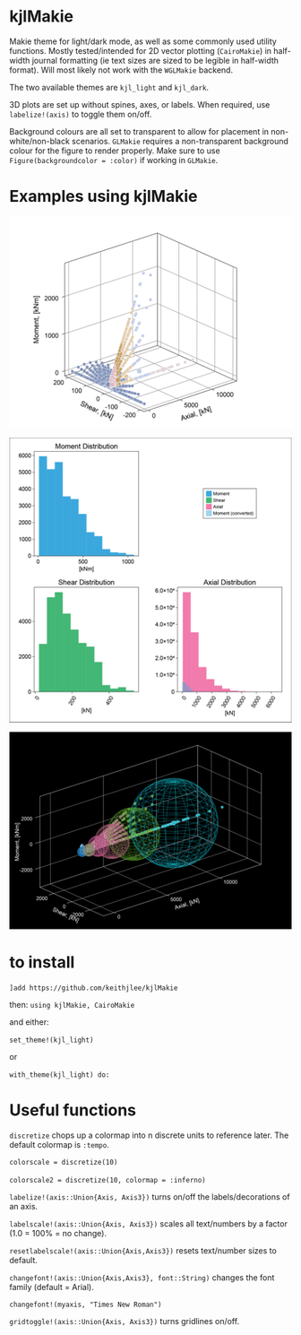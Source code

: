 # kjlMakie

Makie theme for light/dark mode, as well as some commonly used utility functions. Mostly tested/intended for 2D vector plotting (`CairoMakie`) in half-width journal formatting (ie text sizes are sized to be legible in half-width format). Will most likely not work with the `WGLMakie` backend.

The two available themes are `kjl_light` and `kjl_dark`.

3D plots are set up without spines, axes, or labels. When required, use `labelize!(axis)` to toggle them on/off.

Background colours are all set to transparent to allow for placement in non-white/non-black scenarios. `GLMakie` requires a non-transparent background colour for the figure to render properly. Make sure to use `Figure(backgroundcolor = :color)` if working in `GLMakie`.

# Examples using kjlMakie
![3d](examples/PVM_clusters2.png)

![multiaxis](examples/distributions.png)

![darkmode](examples/PVM_dark.png)

# to install

`]add https://github.com/keithjlee/kjlMakie`

then: `using kjlMakie, CairoMakie`

and either:

`set_theme!(kjl_light)`

or 

`with_theme(kjl_light) do:`

# Useful functions
`discretize` chops up a colormap into n discrete units to reference later. The default colormap is `:tempo`.

```
colorscale = discretize(10)

colorscale2 = discretize(10, colormap = :inferno)
```

`labelize!(axis::Union{Axis, Axis3})` turns on/off the labels/decorations of an axis.

`labelscale!(axis::Union{Axis, Axis3})` scales all text/numbers by a factor (1.0 = 100% = no change).

`resetlabelscale!(axis::Union{Axis,Axis3})` resets text/number sizes to default.

`changefont!(axis::Union{Axis,Axis3}, font::String)` changes the font family (default = Arial).

```
changefont!(myaxis, "Times New Roman")
```

`gridtoggle!(axis::Union{Axis, Axis3})` turns gridlines on/off.
